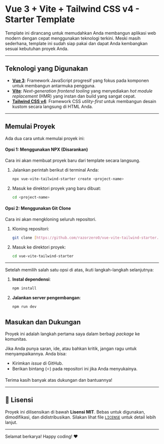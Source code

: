 # Vue 3 + Vite + Tailwind CSS v4 - Starter Template

Template ini dirancang untuk memudahkan Anda membangun aplikasi web modern dengan cepat menggunakan teknologi terkini. Meski masih sederhana, template ini sudah siap pakai dan dapat Anda kembangkan sesuai kebutuhan proyek Anda.

---

## Teknologi yang Digunakan

- **[Vue 3](https://vuejs.org/)**: Framework JavaScript progresif yang fokus pada komponen untuk membangun antarmuka pengguna.
- **[Vite](https://vitejs.dev/)**: _Next-generation frontend tooling_ yang menyediakan _hot module replacement_ (HMR) yang instan dan build yang sangat cepat.
- **[Tailwind CSS v4](https://tailwindcss.com/)**: Framework CSS _utility-first_ untuk membangun desain kustom secara langsung di HTML Anda.

---

## Memulai Proyek

Ada dua cara untuk memulai proyek ini:

#### Opsi 1: Menggunakan NPX (Disarankan)

Cara ini akan membuat proyek baru dari template secara langsung.

1.  Jalankan perintah berikut di terminal Anda:
    ```bash
    npx vue-vite-tailwind-starter create <project-name>
    ```
2.  Masuk ke direktori proyek yang baru dibuat:
    ```bash
    cd <project-name>
    ```

#### Opsi 2: Menggunakan Git Clone

Cara ini akan mengkloning seluruh repositori.

1.  Kloning repositori:
    ```bash
    git clone [https://github.com/razorzero0/vue-vite-tailwind-starter.git](https://github.com/razorzero0/vue-vite-tailwind-starter.git)
    ```
2.  Masuk ke direktori proyek:
    ```bash
    cd vue-vite-tailwind-starter
    ```

---

Setelah memilih salah satu opsi di atas, ikuti langkah-langkah selanjutnya:

1.  **Instal dependensi**:

    ```bash
    npm install
    ```

2.  **Jalankan server pengembangan**:
    ```bash
    npm run dev
    ```

## Masukan dan Dukungan

Proyek ini adalah langkah pertama saya dalam berbagi _package_ ke komunitas.

Jika Anda punya saran, ide, atau bahkan kritik, jangan ragu untuk menyampaikannya. Anda bisa:

- Kirimkan _issue_ di GitHub.
- Berikan bintang (⭐️) pada repositori ini jika Anda menyukainya.

Terima kasih banyak atas dukungan dan bantuannya!

---

## 📄 Lisensi

Proyek ini dilisensikan di bawah **Lisensi MIT**. Bebas untuk digunakan, dimodifikasi, dan didistribusikan. Silakan lihat file [`LICENSE`](LICENSE) untuk detail lebih lanjut.

---

Selamat berkarya! Happy coding! ❤️
